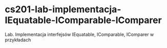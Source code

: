 # cs201-lab-implementacja-IEquatable-IComparable-IComparer
Lab. Implementacja interfejsów IEquatable, IComparable, IComparer w przykładach
